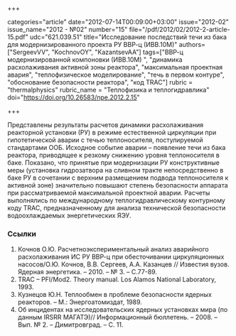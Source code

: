 +++

categories="article"
date="2012-07-14T00:09:00+03:00"
issue="2012-02"
issue_name="2012 - №02"
number="15"
file="/pdf/2012/02/2012-2-article-15.pdf"
udc="621.039.51"
title="Исследование последствий течи из бака для модернизированного проекта РУ ВВР-ц (ИВВ.10М)"
authors=["SergeevVV", "KochnovOY", "KazantsevAA"]
tags=["ВВР-ц модернизированной компоновки (ИВВ.10М) ", "динамика расхолаживания активной зоны реактора", "максимальная проектная авария", "теплофизическое моделирование", "течь в первом контуре", "обоснование безопасности реактора", "код TRAC"]
rubric = "thermalphysics"
rubric_name = "Теплофизика и теплогидравлика"
doi="https://doi.org/10.26583/npe.2012.2.15"

+++

Представлены результаты расчетов динамики расхолаживания реакторной установки (РУ) в режиме естественной циркуляции при гипотетической аварии с течью теплоносителя, постулируемой стандартами ООБ. Исходное событие аварии – появление течи из бака реактора, приводящее к резкому снижению уровня теплоносителя в баке. Показано, что принятые при модернизации РУ конструктивные меры (установка гидрозатвора на сливном тракте непосредственно в баке РУ в сочетании с верхним размещением подвода теплоносителя к активной зоне) значительно повышают степень безопасности аппарата при рассматриваемой максимальной проектной аварии. Расчеты выполнялись по международному теплогидравлическому контурному коду TRAC, предназначенному для анализа технической безопасности водоохлаждаемых энергетических ЯЭУ.

### Ссылки

1. Кочнов О.Ю. Расчетноэкспериментальный анализ аварийного расхолаживания ИС РУ ВВР-ц при обесточивании циркуляционных насосов/О.Ю. Кочнов, В.В. Сергеев, А.А. Казанцев // Известия вузов. Ядерная энергетика. – 2010. – № 3. – С.77-89.
2. TRAC – PFI/Mod2. Theory manual. Los Alamos National Laboratory, 1993.
3. Кузнецов Ю.Н. Теплообмен в проблеме безопасности ядерных реакторов. – М.: Энергоатомиздат, 1989.
4. Об инцидентах на исследовательских ядерных установках мира (по данным IRSRR МАГАТЭ)// Информационный бюллетень. – 2008. – Вып. № 2. – Димитровград. – С. 11.
